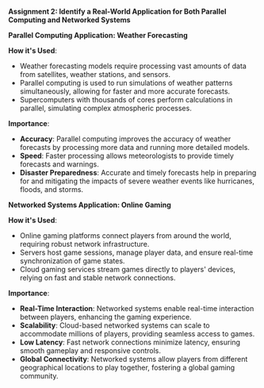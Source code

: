 **Assignment 2: Identify a Real-World Application for Both Parallel Computing and Networked Systems**

**Parallel Computing Application: Weather Forecasting**

**How it's Used**:

* Weather forecasting models require processing vast amounts of data from satellites, weather stations, and sensors.
* Parallel computing is used to run simulations of weather patterns simultaneously, allowing for faster and more accurate forecasts.
* Supercomputers with thousands of cores perform calculations in parallel, simulating complex atmospheric processes.

**Importance**:

* **Accuracy**: Parallel computing improves the accuracy of weather forecasts by processing more data and running more detailed models.
* **Speed**: Faster processing allows meteorologists to provide timely forecasts and warnings.
* **Disaster Preparedness**: Accurate and timely forecasts help in preparing for and mitigating the impacts of severe weather events like hurricanes, floods, and storms.

**Networked Systems Application: Online Gaming**

**How it's Used**:

* Online gaming platforms connect players from around the world, requiring robust network infrastructure.
* Servers host game sessions, manage player data, and ensure real-time synchronization of game states.
* Cloud gaming services stream games directly to players' devices, relying on fast and stable network connections.

**Importance**:

* **Real-Time Interaction**: Networked systems enable real-time interaction between players, enhancing the gaming experience.
* **Scalability**: Cloud-based networked systems can scale to accommodate millions of players, providing seamless access to games.
* **Low Latency**: Fast network connections minimize latency, ensuring smooth gameplay and responsive controls.
* **Global Connectivity**: Networked systems allow players from different geographical locations to play together, fostering a global gaming community.
